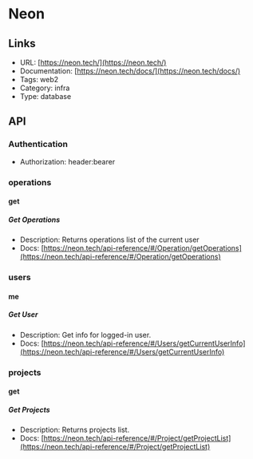 # Neon

## Links

* URL: [https://neon.tech/](https://neon.tech/)
* Documentation: [https://neon.tech/docs/](https://neon.tech/docs/)
* Tags: web2
* Category: infra
* Type: database

## API

### Authentication

* Authorization: header:bearer

### operations

#### get

##### Get Operations

* Description: Returns operations list of the current user
* Docs: [https://neon.tech/api-reference/#/Operation/getOperations](https://neon.tech/api-reference/#/Operation/getOperations)

### users

#### me

##### Get User

* Description: Get info for logged-in user.
* Docs: [https://neon.tech/api-reference/#/Users/getCurrentUserInfo](https://neon.tech/api-reference/#/Users/getCurrentUserInfo)

### projects

#### get

##### Get Projects

* Description: Returns projects list.
* Docs: [https://neon.tech/api-reference/#/Project/getProjectList](https://neon.tech/api-reference/#/Project/getProjectList)
